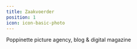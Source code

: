 ```yaml
---
title: Zaakvoerder
position: 1
icon: icon-basic-photo
---
```


Poppinette picture agency, blog & digital magazine